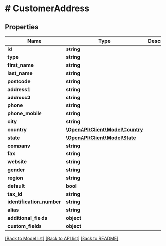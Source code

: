 # # CustomerAddress

## Properties

Name | Type | Description | Notes
------------ | ------------- | ------------- | -------------
**id** | **string** |  | [optional]
**type** | **string** |  | [optional]
**first_name** | **string** |  | [optional]
**last_name** | **string** |  | [optional]
**postcode** | **string** |  | [optional]
**address1** | **string** |  | [optional]
**address2** | **string** |  | [optional]
**phone** | **string** |  | [optional]
**phone_mobile** | **string** |  | [optional]
**city** | **string** |  | [optional]
**country** | [**\OpenAPI\Client\Model\Country**](Country.md) |  | [optional]
**state** | [**\OpenAPI\Client\Model\State**](State.md) |  | [optional]
**company** | **string** |  | [optional]
**fax** | **string** |  | [optional]
**website** | **string** |  | [optional]
**gender** | **string** |  | [optional]
**region** | **string** |  | [optional]
**default** | **bool** |  | [optional]
**tax_id** | **string** |  | [optional]
**identification_number** | **string** |  | [optional]
**alias** | **string** |  | [optional]
**additional_fields** | **object** |  | [optional]
**custom_fields** | **object** |  | [optional]

[[Back to Model list]](../../README.md#models) [[Back to API list]](../../README.md#endpoints) [[Back to README]](../../README.md)
